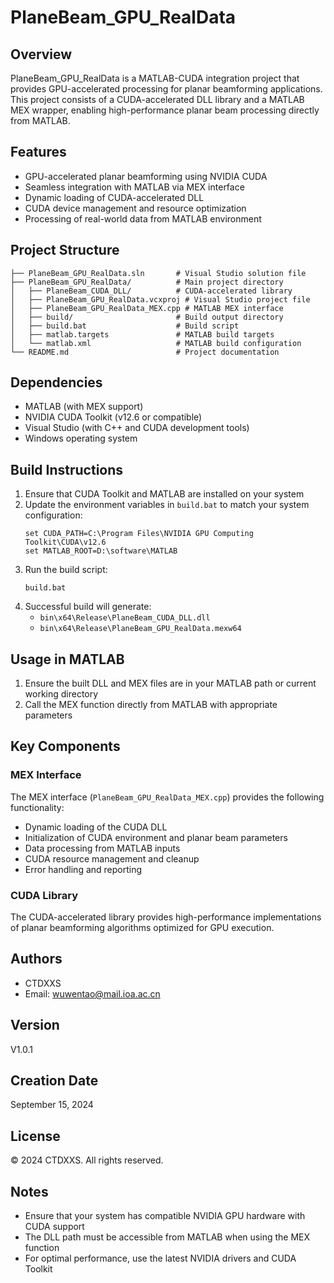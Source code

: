 # PlaneBeam_GPU_RealData

## Overview
PlaneBeam_GPU_RealData is a MATLAB-CUDA integration project that provides GPU-accelerated processing for planar beamforming applications. This project consists of a CUDA-accelerated DLL library and a MATLAB MEX wrapper, enabling high-performance planar beam processing directly from MATLAB.

## Features
- GPU-accelerated planar beamforming using NVIDIA CUDA
- Seamless integration with MATLAB via MEX interface
- Dynamic loading of CUDA-accelerated DLL
- CUDA device management and resource optimization
- Processing of real-world data from MATLAB environment

## Project Structure
```
├── PlaneBeam_GPU_RealData.sln       # Visual Studio solution file
├── PlaneBeam_GPU_RealData/          # Main project directory
│   ├── PlaneBeam_CUDA_DLL/          # CUDA-accelerated library
│   ├── PlaneBeam_GPU_RealData.vcxproj # Visual Studio project file
│   ├── PlaneBeam_GPU_RealData_MEX.cpp # MATLAB MEX interface
│   ├── build/                       # Build output directory
│   ├── build.bat                    # Build script
│   ├── matlab.targets               # MATLAB build targets
│   └── matlab.xml                   # MATLAB build configuration
└── README.md                        # Project documentation
```

## Dependencies
- MATLAB (with MEX support)
- NVIDIA CUDA Toolkit (v12.6 or compatible)
- Visual Studio (with C++ and CUDA development tools)
- Windows operating system

## Build Instructions
1. Ensure that CUDA Toolkit and MATLAB are installed on your system
2. Update the environment variables in `build.bat` to match your system configuration:
   ```batch
   set CUDA_PATH=C:\Program Files\NVIDIA GPU Computing Toolkit\CUDA\v12.6
   set MATLAB_ROOT=D:\software\MATLAB
   ```
3. Run the build script:
   ```batch
   build.bat
   ```
4. Successful build will generate:
   - `bin\x64\Release\PlaneBeam_CUDA_DLL.dll`
   - `bin\x64\Release\PlaneBeam_GPU_RealData.mexw64`

## Usage in MATLAB
1. Ensure the built DLL and MEX files are in your MATLAB path or current working directory
2. Call the MEX function directly from MATLAB with appropriate parameters

## Key Components

### MEX Interface
The MEX interface (`PlaneBeam_GPU_RealData_MEX.cpp`) provides the following functionality:
- Dynamic loading of the CUDA DLL
- Initialization of CUDA environment and planar beam parameters
- Data processing from MATLAB inputs
- CUDA resource management and cleanup
- Error handling and reporting

### CUDA Library
The CUDA-accelerated library provides high-performance implementations of planar beamforming algorithms optimized for GPU execution.

## Authors
- CTDXXS
- Email: wuwentao@mail.ioa.ac.cn

## Version
V1.0.1

## Creation Date
September 15, 2024

## License
© 2024 CTDXXS. All rights reserved.

## Notes
- Ensure that your system has compatible NVIDIA GPU hardware with CUDA support
- The DLL path must be accessible from MATLAB when using the MEX function
- For optimal performance, use the latest NVIDIA drivers and CUDA Toolkit
